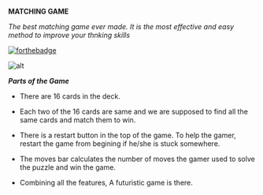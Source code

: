 **MATCHING GAME**

*The best matching game ever made. It is the most effective and easy method to improve your thnking skills*

[![forthebadge](https://forthebadge.com/images/badges/made-with-crayons.svg)](https://forthebadge.com)

![alt](https://media.giphy.com/media/TJ9zO6nJtNPzBWammS/giphy.gif)

***Parts of the Game***

* There are 16 cards in the deck.

* Each two of the 16 cards are same and we are supposed to find all the same cards and match them to win.

* There is a restart button in the top of the game. To help the gamer, restart the game from begining if he/she is stuck somewhere.

* The moves bar calculates the number of moves the gamer used to solve the puzzle and win the game.  

* Combining all the features, A futuristic game is there. 
